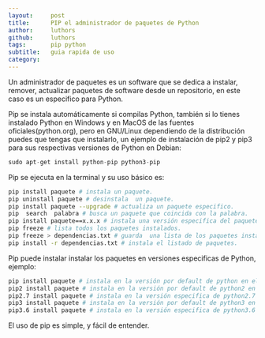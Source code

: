 ```yaml
---
layout:     post
title:      PIP el administrador de paquetes de Python
author:     luthors
github:		luthors
tags: 		pip python
subtitle:  	guia rapida de uso
category:   
---
```

<!-- Start Writing Below in Markdown -->



<p class="text-justify">Un administrador de paquetes es un software que se dedica a  instalar, remover, actualizar paquetes de software desde un repositorio,  en este caso  es un especifico para Python.

Pip se instala automáticamente  si compilas Python, también  si lo tienes instalado Python en Windows y en MacOS de las fuentes oficiales(python.org), pero en GNU/Linux dependiendo de la distribución puedes que tengas que instalarlo, un ejemplo  de instalación de pip2 y pip3 para sus respectivas versiones de Python en Debian:</p>

```python
sudo apt-get install python-pip python3-pip
```
Pip se ejecuta en la terminal y su uso básico es:
```bash
pip install paquete # instala un paquete.
pip uninstall paquete # desinstala  un paquete.
pip install paquete --upgrade # actualiza un paquete especifico.
pip  search  palabra # busca un paquete que coincida con la palabra.
pip install paquete==x.x.x # instala una versión especifica del paquete.
pip freeze # lista todos los paquetes instalados.
pip freeze > dependencias.txt # guarda  una lista de los paquetes instalados.
pip install -r dependencias.txt # instala el listado de paquetes.
```
Pip puede instalar  instalar los paquetes en versiones especificas de Python, ejemplo:

```bash
pip install paquete # instala en la versión por default de python en el sistema.
pip2 install paquete # instala en la versión por default de python2 en el sistema.
pip2.7 install paquete # instala en la versión especifica de python2.7 en el sistema.
pip3 install paquete # instala en la versión por default de python3 en el sistema.
pip3.6 install paquete # instala en la versión especifica de python3.6 en el sistema.
```
El uso de pip  es simple, y fácil de entender.


